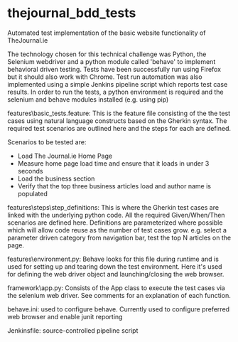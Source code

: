 # thejournal_bdd_tests
Automated test implementation of the basic website functionality of TheJournal.ie

The technology chosen for this technical challenge was Python, the Selenium webdriver and a python module called 'behave' to implement behavioral driven testing. Tests have been successfully run using Firefox but it should also work with Chrome. Test run automation was also implemented using a simple Jenkins pipeline script which reports test case results. 
In order to run the tests, a python environment is required and the selenium and behave modules installed (e.g. using pip) 

features\basic_tests.feature: This is the feature file consisting of the the test cases using natural language constructs based on the Gherkin syntax. The required test scenarios are outlined here and the steps for each are defined. 

Scenarios to be tested are: 
- Load The Journal.ie Home Page
- Measure home page load time and ensure that it loads in under 3 seconds
- Load the business section
- Verify that the top three business articles load and author name is populated

features\steps\step_definitions: This is where the Gherkin test cases are linked with the underlying python code. All the required Given/When/Then scenarios are defined here. Definitions are parameterized where possible which will allow code reuse as the number of test cases grow. e.g. select a parameter driven category from navigation bar, test the top N articles on the page. 

features\environment.py: Behave looks for this file during runtime and is used for setting up and tearing down the test environment. Here it's used for defining the web driver object and launching/closing the web browser. 

framework\app.py: Consists of the App class to execute the test cases via the selenium web driver. See comments for an explanation of each function. 

behave.ini: used to configure behave. Currently used to configure preferred web browser and enable junit reporting

Jenkinsfile: source-controlled pipeline script



